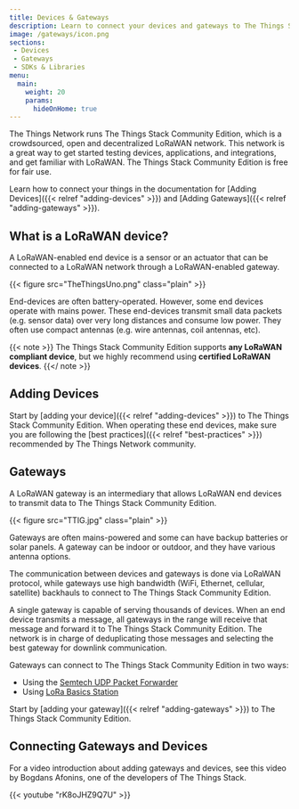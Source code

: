 ```yaml
---
title: Devices & Gateways
description: Learn to connect your devices and gateways to The Things Stack Community Edition
image: /gateways/icon.png
sections:
 - Devices
 - Gateways
 - SDKs & Libraries
menu:
  main:
    weight: 20
    params:
      hideOnHome: true
---
```


The Things Network runs The Things Stack Community Edition, which is a crowdsourced, open and decentralized LoRaWAN network. This network is a great way to get started testing devices, applications, and integrations, and get familiar with LoRaWAN. The Things Stack Community Edition is free for fair use.

Learn how to connect your things in the documentation for [Adding Devices]({{< relref "adding-devices" >}}) and [Adding Gateways]({{< relref "adding-gateways" >}}).

## What is a LoRaWAN device?

A LoRaWAN-enabled end device is a sensor or an actuator that can be connected to a LoRaWAN network through a LoRaWAN-enabled gateway.

{{< figure src="TheThingsUno.png" class="plain" >}}

End-devices are often battery-operated. However, some end devices operate with mains power. These end-devices transmit small data packets (e.g. sensor data) over very long distances and consume low power. They often use compact antennas (e.g. wire antennas, coil antennas, etc).

{{< note >}}
The Things Stack Community Edition supports **any LoRaWAN compliant device**, but we highly recommend using **certified LoRaWAN devices**.
{{</ note >}}

## Adding Devices

Start by [adding your device]({{< relref "adding-devices" >}}) to The Things Stack Community Edition. When operating these end devices, make sure you are following the [best practices]({{< relref "best-practices" >}}) recommended by The Things Network community.

## Gateways

A LoRaWAN gateway is an intermediary that allows LoRaWAN end devices to transmit data to The Things Stack Community Edition.

{{< figure src="TTIG.jpg" class="plain" >}}

Gateways are often mains-powered and some can have backup batteries or solar panels. A gateway can be indoor or outdoor, and they have various antenna options.

The communication between devices and gateways is done via LoRaWAN protocol, while gateways use high bandwidth (WiFi, Ethernet, cellular, satellite) backhauls to connect to The Things Stack Community Edition.

A single gateway is capable of serving thousands of devices. When an end device transmits a message, all gateways in the range will receive that message and forward it to The Things Stack Community Edition. The network is in charge of deduplicating those messages and selecting the best gateway for downlink communication. 

Gateways can connect to The Things Stack Community Edition in two ways:

- Using the [Semtech UDP Packet Forwarder](https://www.thethingsindustries.com/docs/gateways/semtech-udp-packet-forwarder/)
- Using [LoRa Basics Station](https://www.thethingsindustries.com/docs/gateways/lora-basics-station/)

Start by [adding your gateway]({{< relref "adding-gateways" >}}) to The Things Stack Community Edition.

## Connecting Gateways and Devices

For a video introduction about adding gateways and devices, see this video by Bogdans Afonins, one of the developers of The Things Stack.

{{< youtube "rK8oJHZ9Q7U" >}}
